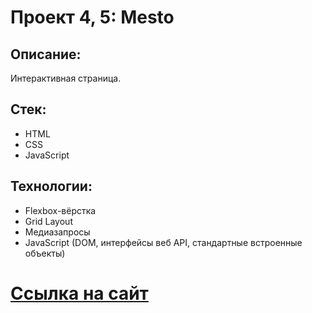 # Проект 4, 5: Mesto

## Описание:

Интерактивная страница. 

## Стек:

* HTML
* CSS
* JavaScript

## Технологии:

* Flexbox-вёрстка
* Grid Layout
* Медиазапросы
* JavaScript (DOM, интерфейсы веб API, стандартные встроенные объекты) 

# [Ссылка на сайт](https://belolipetskiy.github.io/mesto/)
